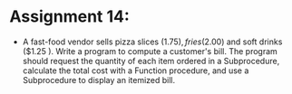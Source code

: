 # Assignment 14:
- A fast-food vendor sells pizza slices ($1.75 ), fries ($2.00) and soft drinks
($1.25 ). Write a program to compute a customer's bill. The program should request the
quantity of each item ordered in a Subprocedure, calculate the total cost with a Function
procedure, and use a Subprocedure to display an itemized bill.